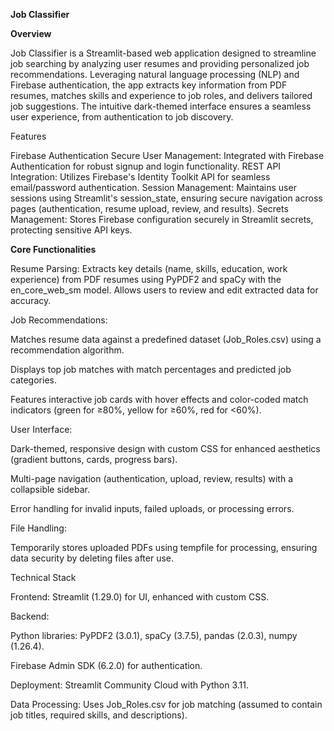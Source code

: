 **Job Classifier**

**Overview**

Job Classifier is a Streamlit-based web application designed to streamline job searching by analyzing user resumes and providing personalized job recommendations. Leveraging natural language processing (NLP) and Firebase authentication, the app extracts key information from PDF resumes, matches skills and experience to job roles, and delivers tailored job suggestions. The intuitive dark-themed interface ensures a seamless user experience, from authentication to job discovery.

Features

Firebase Authentication
Secure User Management: Integrated with Firebase Authentication for robust signup and login functionality.
REST API Integration: Utilizes Firebase's Identity Toolkit API for seamless email/password authentication.
Session Management: Maintains user sessions using Streamlit's session_state, ensuring secure navigation across pages (authentication, resume upload, review, and results).
Secrets Management: Stores Firebase configuration securely in Streamlit secrets, protecting sensitive API keys.

**Core Functionalities**

Resume Parsing:
Extracts key details (name, skills, education, work experience) from PDF resumes using PyPDF2 and spaCy with the en_core_web_sm model.
Allows users to review and edit extracted data for accuracy.



Job Recommendations:





Matches resume data against a predefined dataset (Job_Roles.csv) using a recommendation algorithm.



Displays top job matches with match percentages and predicted job categories.



Features interactive job cards with hover effects and color-coded match indicators (green for ≥80%, yellow for ≥60%, red for <60%).



User Interface:





Dark-themed, responsive design with custom CSS for enhanced aesthetics (gradient buttons, cards, progress bars).



Multi-page navigation (authentication, upload, review, results) with a collapsible sidebar.



Error handling for invalid inputs, failed uploads, or processing errors.



File Handling:





Temporarily stores uploaded PDFs using tempfile for processing, ensuring data security by deleting files after use.

Technical Stack





Frontend: Streamlit (1.29.0) for UI, enhanced with custom CSS.



Backend:





Python libraries: PyPDF2 (3.0.1), spaCy (3.7.5), pandas (2.0.3), numpy (1.26.4).



Firebase Admin SDK (6.2.0) for authentication.



Deployment: Streamlit Community Cloud with Python 3.11.



Data Processing: Uses Job_Roles.csv for job matching (assumed to contain job titles, required skills, and descriptions).
